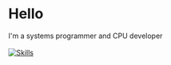 <h1 align="left">Hello</h1>

I'm a systems programmer and CPU developer
<br><br>
  <a href="https://skillicons.dev">
    <img src="https://skillicons.dev/icons?i=windows,arch,c,visualstudio&theme=dark" alt="Skills" />
  </a>
